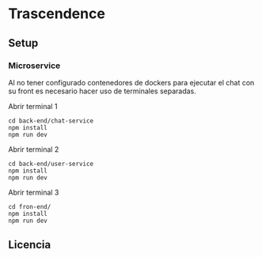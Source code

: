 # Trascendence


## Setup

### Microservice
Al no tener configurado contenedores de dockers para ejecutar el chat con su front es necesario hacer uso de terminales separadas.

Abrir terminal 1
```
cd back-end/chat-service
npm install
npm run dev

```

Abrir terminal 2
```
cd back-end/user-service
npm install
npm run dev
```

Abrir terminal 3
```
cd fron-end/
npm install
npm run dev
```




<!-- > [!NOTE]
> Useful information that users should know, even when skimming content.

> [!TIP]
> Helpful advice for doing things better or more easily.

> [!IMPORTANT]
> Key information users need to know to achieve their goal.

> [!WARNING]
> Urgent info that needs immediate user attention to avoid problems.

> [!CAUTION]
> Advises about risks or negative outcomes of certain actions. -->


## Licencia

```

```
